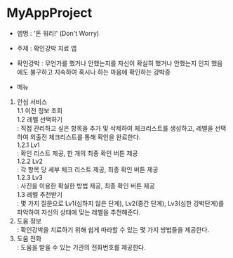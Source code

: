 # MyAppProject

- 앱명 : '돈 워리!' (Don't Worry)
- 주제 : 확인강박 치료 앱 

- 확인강박 :
무언가를 했거나 안했는지를 자신이 확실히 했거나 안했는지 인지 했음에도 불구하고 지속하여 혹시나 하는 마음에 확인하는 강박증


- 메뉴
1. 안심 서비스  
  1.1 이전 정보 조회  
  1.2 레벨 선택하기  
    : 직접 관리하고 싶은 항목을 추가 및 삭제하여 체크리스트를 생성하고, 레벨을 선택하여 외출전 체크리스트를 통해 확인을 완료한다.  
    1.2.1 Lv1  
      : 확인 리스트 제공, 한 개의 최종 확인 버튼 제공  
    1.2.2 Lv2  
      : 각 항목 당 세부 체크 리스트 제공, 최종 확인 버튼 제공  
    1.2.3 Lv3  
      : 사진을 이용한 확실한 방법 제공, 최종 확인 버튼 제공  
  1.3 레벨 추천받기  
    : 몇 가지 질문으로 Lv1(심하지 않은 단계), Lv2(중간 단계), Lv3(심한 강박단계)를 파악하여 자신의 상태에 맞는 레벨을 추천해준다. 
2. 도움 정보  
  : 확인강박을 치료하기 위해 쉽게 따라할 수 있는 몇 가지 방법들을 제공한다.
3. 도움 전화  
  : 도움을 받을 수 있는 기관의 전화번호를 제공한다.


